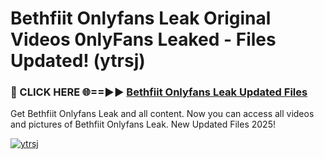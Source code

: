 # Bethfiit Onlyfans Leak Original Videos 0nlyFans Leaked - Files Updated! (ytrsj)

<h3>🔴 CLICK HERE 🌐==►► <a href="https://tinyurl.com/4seja8ks" rel="nofollow">Bethfiit Onlyfans Leak Updated Files</a></h3>

Get Bethfiit Onlyfans Leak and all content. Now you can access all videos and pictures of Bethfiit Onlyfans Leak. New Updated Files 2025!

[![ytrsj](https://i.imgur.com/EWjZXRe.gif)](https://tinyurl.com/4seja8ks)
